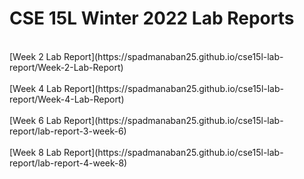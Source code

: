# **CSE 15L Winter 2022 Lab Reports**
<br>
[Week 2 Lab Report](https://spadmanaban25.github.io/cse15l-lab-report/Week-2-Lab-Report)
<br><br>
[Week 4 Lab Report](https://spadmanaban25.github.io/cse15l-lab-report/Week-4-Lab-Report)
<br><br>
[Week 6 Lab Report](https://spadmanaban25.github.io/cse15l-lab-report/lab-report-3-week-6)
<br><br>
[Week 8 Lab Report](https://spadmanaban25.github.io/cse15l-lab-report/lab-report-4-week-8)
<br><br>
